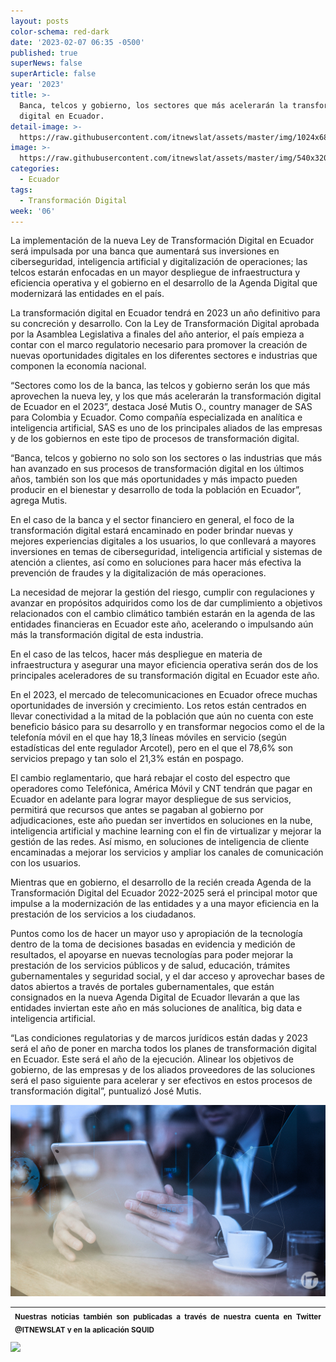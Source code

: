 ```yaml
---
layout: posts
color-schema: red-dark
date: '2023-02-07 06:35 -0500'
published: true
superNews: false
superArticle: false
year: '2023'
title: >-
  Banca, telcos y gobierno, los sectores que más acelerarán la transformación
  digital en Ecuador. 
detail-image: >-
  https://raw.githubusercontent.com/itnewslat/assets/master/img/1024x680/transformacion-digital-tablet-g.jpg
image: >-
  https://raw.githubusercontent.com/itnewslat/assets/master/img/540x320/transformacion-digital-tablet-p.jpg
categories:
  - Ecuador
tags:
  - Transformación Digital
week: '06'
---
```

La implementación de la nueva Ley de Transformación Digital en Ecuador será impulsada por una banca que aumentará sus inversiones en ciberseguridad, inteligencia artificial y digitalización de operaciones; las telcos estarán enfocadas en un mayor despliegue de infraestructura y eficiencia operativa y el gobierno en el desarrollo de la Agenda Digital que modernizará las entidades en el país. 

La transformación digital en Ecuador tendrá en 2023 un año definitivo para su concreción y desarrollo. Con la Ley de Transformación Digital aprobada por la Asamblea Legislativa a finales del año anterior, el país empieza a contar con el marco regulatorio necesario para promover la creación de nuevas oportunidades digitales en los diferentes sectores e industrias que componen la economía nacional.

“Sectores como los de la banca, las telcos y gobierno serán los que más aprovechen la nueva ley, y los que más acelerarán la transformación digital de Ecuador en el 2023”, destaca José Mutis O., country manager de SAS para Colombia y Ecuador. Como compañía especializada en analítica e inteligencia artificial, SAS es uno de los principales aliados de las empresas y de los gobiernos en este tipo de procesos de transformación digital.

“Banca, telcos y gobierno no solo son los sectores o las industrias que más han avanzado en sus procesos de transformación digital en los últimos años, también son los que más oportunidades y más impacto pueden producir en el bienestar y desarrollo de toda la población en Ecuador”, agrega Mutis.

En el caso de la banca y el sector financiero en general, el foco de la transformación digital estará encaminado en poder brindar nuevas y mejores experiencias digitales a los usuarios, lo que conllevará a mayores inversiones en temas de ciberseguridad, inteligencia artificial y sistemas de atención a clientes, así como en soluciones para hacer más efectiva la prevención de fraudes y la digitalización de más operaciones. 

La necesidad de mejorar la gestión del riesgo, cumplir con regulaciones y avanzar en propósitos adquiridos como los de dar cumplimiento a objetivos relacionados con el cambio climático también estarán en la agenda de las entidades financieras en Ecuador este año, acelerando o impulsando aún más la transformación digital de esta industria.
 
En el caso de las telcos, hacer más despliegue en materia de infraestructura y asegurar una mayor eficiencia operativa serán dos de los principales aceleradores de su transformación digital en Ecuador este año. 

En el 2023, el mercado de telecomunicaciones en Ecuador ofrece muchas oportunidades de inversión y crecimiento. Los retos están centrados en llevar conectividad a la mitad de la población que aún no cuenta con este beneficio básico para su desarrollo y en transformar negocios como el de la telefonía móvil en el que hay 18,3 líneas móviles en servicio (según estadísticas del ente regulador Arcotel), pero en el que el 78,6% son servicios prepago y tan solo el 21,3% están en pospago.

El cambio reglamentario, que hará rebajar el costo del espectro que operadores como Telefónica, América Móvil y CNT tendrán que pagar en Ecuador en adelante para lograr mayor despliegue de sus servicios, permitirá que recursos que antes se pagaban al gobierno por adjudicaciones, este año puedan ser invertidos en soluciones en la nube, inteligencia artificial y machine learning con el fin de virtualizar y mejorar la gestión de las redes. Así mismo, en soluciones de inteligencia de cliente encaminadas a mejorar los servicios y ampliar los canales de comunicación con los usuarios.

Mientras que en gobierno, el desarrollo de la recién creada Agenda de la Transformación Digital del Ecuador 2022-2025 será el principal motor que impulse a la modernización de las entidades y a una mayor eficiencia en la prestación de los servicios a los ciudadanos. 

Puntos como los de hacer un mayor uso y apropiación de la tecnología dentro de la toma de decisiones basadas en evidencia y medición de resultados, el apoyarse en nuevas tecnologías para poder mejorar la prestación de los servicios públicos y de salud, educación, trámites gubernamentales y seguridad social, y el dar acceso y aprovechar bases de datos abiertos a través de portales gubernamentales, que están consignados en la nueva Agenda Digital de Ecuador llevarán a que las entidades inviertan este año en más soluciones de analítica, big data e inteligencia artificial.

“Las condiciones regulatorias y de marcos jurídicos están dadas y 2023 será el año de poner en marcha todos los planes de transformación digital en Ecuador. Este será el año de la ejecución. Alinear los objetivos de gobierno, de las empresas y de los aliados proveedores de las soluciones será el paso siguiente para acelerar y ser efectivos en estos procesos de transformación digital”, puntualizó José Mutis.

![](https://raw.githubusercontent.com/itnewslat/assets/master/img/540x320/transformacion-digital-tablet-p.jpg)

<table style="height: 42px;" width="569">
<tbody>
<tr>
<td style="text-align: justify;"><sub><strong>Nuestras noticias también son publicadas a través de nuestra cuenta en Twitter <a href="https://twitter.com/itnewslat?lang=es">@ITNEWSLAT</a> y en la aplicación <a href="https://squidapp.co/en/">SQUID</a></strong></sub></td>
</tr>
</tbody>
</table>

<img src="https://tracker.metricool.com/c3po.jpg?hash=56f88a41e39ab42c063cc51676587a04"/>